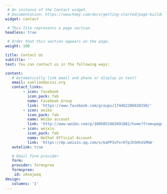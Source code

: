 ```yaml
---
 # An instance of the Contact widget.
 # Documentation: https://wowchemy.com/docs/getting-started/page-builder/
widget: contact

 # This file represents a page section.
headless: true

 # Order that this section appears on the page.
weight: 100

title: Contact Us
subtitle: ''
text: You can contact us in the following ways:

content:
   # Automatically link email and phone or display as text?
   email: xuelian@acssz.org
   contact_links:
        - icon: facebook
          icon_pack: fab
          name: Facebook Group
          link: 'https://www.facebook.com/groups/174462206028150/'
        - icon: weibo
          icon_pack: fab
          name: Weibo account
          link: 'http://www.weibo.com/p/1005052462691882/home?from=page_100505&mod=TAB&is_hot=1'
        - icon: weixin
          icon_pack: fab
          name: WeChat Official Account
          link: 'https://mp.weixin.qq.com/s/GaPP3vFxrKfpJXSHtdiMHA'
   autolink: true

   # Email form provider
   form:
   provider: formspree
   formspree:
    id: xknajwaq
design:
   columns: '1'
---
```

